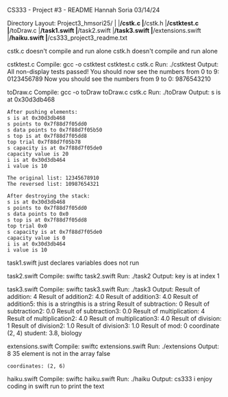 CS333 - Project #3 - README
Hannah Soria
03/14/24

Directory Layout:
Project3_hmsori25/
|
|__/cstk.c
|__/cstk.h
|__/cstktest.c
|__/toDraw.c
|__/task1.swift
|__/task2.swift
|__/task3.swift
|__/extensions.swift
|__/haiku.swift
|__/cs333_project3_readme.txt

cstk.c doesn't compile and run alone
cstk.h doesn't compile and run alone

cstktest.c
 Compile:
	gcc -o cstktest cstktest.c cstk.c
 Run:
	./cstktest
 Output:
	All non-display tests passed!
    You should now see the numbers from 0 to 9: 
    0123456789
    Now you should see the numbers from 9 to 0: 
    9876543210

toDraw.c
 Compile:
	gcc -o toDraw toDraw.c cstk.c
 Run:
	./toDraw
 Output:
	s is at 0x30d3db468

    After pushing elements:
    s is at 0x30d3db468
    s points to 0x7f88d7f05dd0
    s data points to 0x7f88d7f05b50
    s top is at 0x7f88d7f05dd8
    top trial 0x7f88d7f05b78
    s capacity is at 0x7f88d7f05de0
    capacity value is 20
    i is at 0x30d3db464
    i value is 10

    The original list: 12345678910
    The reversed list: 10987654321

    After destroying the stack:
    s is at 0x30d3db468
    s points to 0x7f88d7f05dd0
    s data points to 0x0
    s top is at 0x7f88d7f05dd8
    top trial 0x0
    s capacity is at 0x7f88d7f05de0
    capacity value is 0
    i is at 0x30d3db464
    i value is 10 

task1.swift just declares variables does not run

task2.swift
 Compile:
	swiftc task2.swift
 Run:
	./task2
 Output:
	key is at index 1

task3.swift
 Compile:
	swiftc task3.swift
 Run:
	./task3
 Output:
	Result of addition: 4
    Result of addition2: 4.0
    Result of addition3: 4.0
    Result of addition5: this is a stringthis is a string
    Result of subtraction: 0
    Result of subtraction2: 0.0
    Result of subtraction3: 0.0
    Result of multiplication: 4
    Result of multiplication2: 4.0
    Result of multiplication3: 4.0
    Result of division: 1
    Result of division2: 1.0
    Result of division3: 1.0
    Result of mod: 0
    coordinate (2, 4)
    student: 3.8, biology 

extensions.swift
 Compile:
	swiftc extensions.swift
 Run:
	./extensions
 Output:
	8
    35
    element is not in the array
    false

    coordinates: (2, 6)

haiku.swift
 Compile:
	swiftc haiku.swift
 Run:
	./haiku
 Output:
	cs333
    i enjoy coding in swift
    run to print the text
